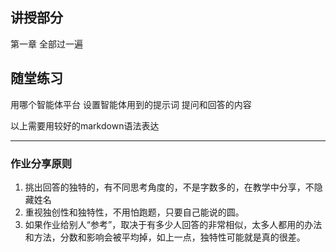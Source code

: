 
讲授部分
-----------------
第一章 全部过一遍





随堂练习
-----------------
用哪个智能体平台
设置智能体用到的提示词
提问和回答的内容

以上需要用较好的markdown语法表达

---
### 作业分享原则
1. 挑出回答的独特的，有不同思考角度的，不是字数多的，在教学中分享，不隐藏姓名
2. 重视独创性和独特性，不用怕跑题，只要自己能说的圆。
3. 如果作业给别人“参考”，取决于有多少人回答的非常相似，太多人都用的办法和方法，分数和影响会被平均掉，如上一点，独特性可能就是真的很差。